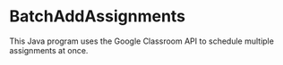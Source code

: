 # BatchAddAssignments

This Java program uses the Google Classroom API to schedule multiple assignments at once.

